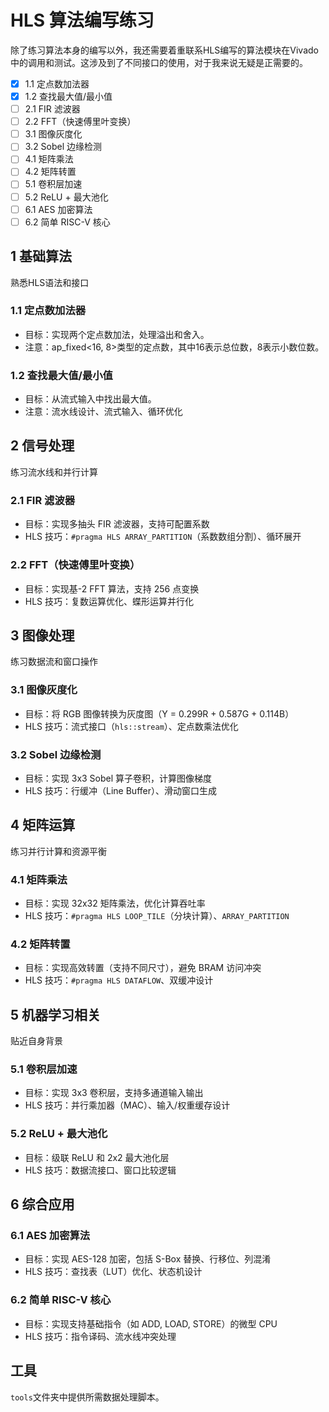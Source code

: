 # HLS 算法编写练习

除了练习算法本身的编写以外，我还需要着重联系HLS编写的算法模块在Vivado中的调用和测试。这涉及到了不同接口的使用，对于我来说无疑是正需要的。

- [x] 1.1 定点数加法器
- [x] 1.2 查找最大值/最小值
- [ ] 2.1 FIR 滤波器
- [ ] 2.2 FFT（快速傅里叶变换）
- [ ] 3.1 图像灰度化
- [ ] 3.2 Sobel 边缘检测
- [ ] 4.1 矩阵乘法
- [ ] 4.2 矩阵转置
- [ ] 5.1 卷积层加速
- [ ] 5.2 ReLU + 最大池化
- [ ] 6.1 AES 加密算法
- [ ] 6.2 简单 RISC-V 核心

## 1 基础算法

熟悉HLS语法和接口

### 1.1 定点数加法器

- 目标：实现两个定点数加法，处理溢出和舍入。
- 注意：ap_fixed<16, 8>类型的定点数，其中16表示总位数，8表示小数位数。

### 1.2 查找最大值/最小值

- 目标：从流式输入中找出最大值。
- 注意：流水线设计、流式输入、循环优化

## 2 信号处理

练习流水线和并行计算

### 2.1 FIR 滤波器
- 目标：实现多抽头 FIR 滤波器，支持可配置系数
- HLS 技巧：`#pragma HLS ARRAY_PARTITION`（系数数组分割）、循环展开

### 2.2 FFT（快速傅里叶变换）
- 目标：实现基-2 FFT 算法，支持 256 点变换
- HLS 技巧：复数运算优化、蝶形运算并行化

## 3 图像处理

练习数据流和窗口操作

### 3.1 图像灰度化
- 目标：将 RGB 图像转换为灰度图（Y = 0.299R + 0.587G + 0.114B）
- HLS 技巧：流式接口（`hls::stream`）、定点数乘法优化

### 3.2 Sobel 边缘检测
- 目标：实现 3x3 Sobel 算子卷积，计算图像梯度
- HLS 技巧：行缓冲（Line Buffer）、滑动窗口生成

## 4 矩阵运算

练习并行计算和资源平衡

### 4.1 矩阵乘法
- 目标：实现 32x32 矩阵乘法，优化计算吞吐率
- HLS 技巧：`#pragma HLS LOOP_TILE`（分块计算）、`ARRAY_PARTITION`

### 4.2 矩阵转置
- 目标：实现高效转置（支持不同尺寸），避免 BRAM 访问冲突
- HLS 技巧：`#pragma HLS DATAFLOW`、双缓冲设计

## 5 机器学习相关

贴近自身背景

### 5.1 卷积层加速
- 目标：实现 3x3 卷积层，支持多通道输入输出
- HLS 技巧：并行乘加器（MAC）、输入/权重缓存设计

### 5.2 ReLU + 最大池化
- 目标：级联 ReLU 和 2x2 最大池化层
- HLS 技巧：数据流接口、窗口比较逻辑

## 6 综合应用

### 6.1 AES 加密算法
- 目标：实现 AES-128 加密，包括 S-Box 替换、行移位、列混淆
- HLS 技巧：查找表（LUT）优化、状态机设计

### 6.2 简单 RISC-V 核心
- 目标：实现支持基础指令（如 ADD, LOAD, STORE）的微型 CPU
- HLS 技巧：指令译码、流水线冲突处理

## 工具

`tools`文件夹中提供所需数据处理脚本。

